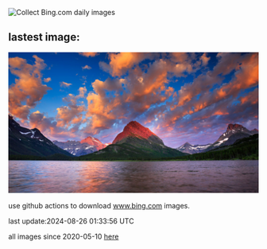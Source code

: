 ![Collect Bing.com daily images](https://github.com/counter2015/bing-daily-images/workflows/Collect%20Bing.com%20daily%20images/badge.svg)
## lastest image:
![](images/SwiftcurrentLake.jpg)

use github actions to download www.bing.com images.

last update:2024-08-26 01:33:56 UTC

all images since 2020-05-10 [here](https://github.com/counter2015/bing-daily-images/tree/master/images) 
